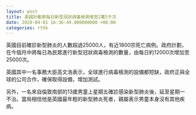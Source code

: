 ```yaml
---
layout: post
title: 英國計劃將每日新型冠狀病毒檢測增至2萬5千次
date: 2020-04-01 16:36:49.000000000 +08:00
categories: rthk
---
```


英國目前確診新型肺炎的人數超過25000人，有近1800宗死亡病例。政府計劃，在今個月中將每日為民眾進行新型冠狀病毒檢測的數量，由每日約12000次增加至25000次。

英國其中一名事務大臣高文浩表示，全球進行病毒檢測的設備都短缺，政府正與全球的公司合作，確保取得設備，增加測試。

另外，一名來自倫敦南部的13歲男童上星期五確診感染新型肺炎後，延至星期一不治。當局相信他是英國最年輕的新型肺炎死者，親屬表示男童本身沒有其他疾病。
